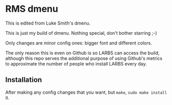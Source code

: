 # RMS dmenu

This is edited from Luke Smith's dmenu.

This is just my build of dmenu. Nothing special, don't bother starring ;-)

Only changes are minor config ones: bigger font and different colors.

The only reason this is even on Github is so LARBS can access the build, although this repo serves the additional purpose of using Github's metrics to approximate the number of people who install LARBS every day.

## Installation

After making any config changes that you want, but `make`, `sudo make install` it.
